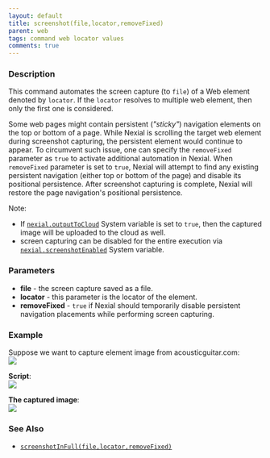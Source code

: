```yaml
---
layout: default
title: screenshot(file,locator,removeFixed)
parent: web
tags: command web locator values
comments: true
---
```


### Description
This command automates the screen capture (to `file`) of a Web element denoted by `locator`. If the `locator` resolves
to multiple web element, then only the first one is considered. 

Some web pages might contain persistent (_"sticky"_) navigation elements on the top or bottom of a page. While Nexial 
is scrolling the target web element during screenshot capturing, the persistent element would continue to appear. To 
circumvent such issue, one can specify the `removeFixed` parameter as `true` to activate additional automation in
Nexial. When `removeFixed` parameter is set to `true`, Nexial will attempt to find any existing persistent navigation
(either top or bottom of the page) and disable its positional persistence. After screenshot capturing is complete,
Nexial will restore the page navigation's positional persistence.

Note:
- If [`nexial.outputToCloud`](../../systemvars/index.html#nexial.outputToCloud) System variable is set to `true`, then 
  the captured image will be uploaded to the cloud as well.
- screen capturing can be disabled for the entire execution via
  [`nexial.screenshotEnabled`](../../systemvars/index.html#nexial.screenshotEnabled) System variable.


### Parameters
- **file** - the screen capture saved as a file.
- **locator** - this parameter is the locator of the element.
- **removeFixed** - `true` if Nexial should temporarily disable persistent navigation placements while performing 
  screen capturing.


### Example
Suppose we want to capture element image from acousticguitar.com:<br/>
![](image/screenshot_03.png)

**Script**:<br/>
![](image/screenshot_01.png)

**The captured image**:<br/>
![](image/screenshot_02_1.png)


### See Also
- [`screenshotInFull(file,locator,removeFixed)`](screenshotInFull(file,timeout,removeFixed))